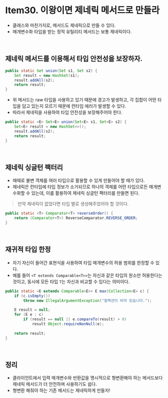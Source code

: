 # Item30. 이왕이면 제네릭 메서드로 만들라
- 클래스와 마찬가지로, 메서드도 제네릭으로 만들 수 있다.
- 매개변수화 타입을 받는 정적 유틸리티 메서드는 보통 제네릭이다.

<br>

## 제네릭 메서드를 이용해서 타입 안전성을 보장하자.
```java
public static Set union(Set s1, Set s2) {
    Set result = new HashSet(s1);
    result.addAll(s2);
    return result;
}
```
- 위 메서드는 raw 타입을 사용하고 있기 때문에 경고가 발생하고, 각 집합이 어떤 타입을 담고 있는지 모르기 때문에 런타임 에러가 발생할 수 있다.
- 따라서 제네릭을 사용하여 타입 안전성을 보장해주어야 한다.
```java
public static <E> Set<E> union(Set<E> s1, Set<E> s2) {
    Set<E> result = new HashSet<>();
    result.addAll(s2);
    return result;
}
```

<br>

## 제네릭 싱글턴 팩터리
- 때때로 불변 객체를 여러 타입으로 활용할 수 있게 만들어야 할 때가 있다.
- 제네릭은 런타임에 타입 정보가 소거되므로 하나의 객체를 어떤 타입으로든 매개변수화할 수 있는데, 이를 활용하여 제네릭 싱글턴 팩터리를 만들면 된다.
> 만약 제네릭이 없었다면 타입 별로 생성해주었어야 할 것이다.
```java
public static <T> Comparator<T> reverseOrder() {
    return (Comparator<T>) ReverseComparator.REVERSE_ORDER;
}
```

<br>

## 재귀적 타입 한정
- 자기 자신이 들어간 표현식을 사용하여 타입 매개변수의 허용 범위를 한정할 수 있다.
- 예를 들어 `<T extends Comparable<T>>`는 자신과 같은 타입의 원소만 허용한다는 것이고, 동시에 모든 타입 `T`는 자신과 비교할 수 있다는 의미이다.
```java
public static <E extends Comparable<E>> E max(Collection<E> c) {
    if (c.isEmpty())
        throw new IllegalArgumentException("컬렉션이 비어 있습니다.");
    
    E result = null;
    for (E e : c)
        if (result == null || e.compareTo(result) > 0)
            result Object.requireNonNull(e);
    
    return result;
}
```

<br>

## 정리
- 클라이언트에서 입력 매개변수와 반환값을 명시적으로 형변환해야 하는 메서드보다 제네릭 메서드가 더 안전하며 사용하기도 쉽다.
- 형변환 해줘야 하는 기존 메서드는 제네릭하게 만들자!
